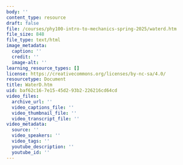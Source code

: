```yaml
---
body: ''
content_type: resource
draft: false
file: /courses/phy100-intro-to-mechanics-spring-2025/waterd.htm
file_size: 848
file_type: text/html
image_metadata:
  caption: ''
  credit: ''
  image-alt: ''
learning_resource_types: []
license: https://creativecommons.org/licenses/by-nc-sa/4.0/
resourcetype: Document
title: WaterD.htm
uid: baf62c16-7e15-45d2-93b2-226216cd64cd
video_files:
  archive_url: ''
  video_captions_file: ''
  video_thumbnail_file: ''
  video_transcript_file: ''
video_metadata:
  source: ''
  video_speakers: ''
  video_tags: ''
  youtube_description: ''
  youtube_id: ''
---
```

